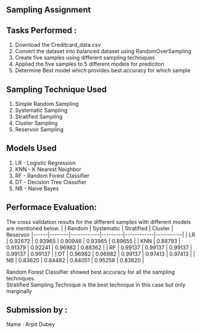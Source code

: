 ## Sampling Assignment



## Tasks Performed :
1. Download the Creditcard_data.csv
2. Convert the dataset into balanced dataset using RandomOverSampling
3. Create five samples using different sampling techniques
4. Applied the five samples to 5 different models for prediciton
5. Determine Best model which provides best accuracy for which sample

## Sampling Technique Used
1. Simple Random Sampling
2. Systematic Sampling
3. Stratified Sampling
4. Cluster Sampling
5. Reservoir Sampling

## Models Used
1. LR - Logistic Regression
2. KNN - K Nearest Neighbor
3. RF - Random Forest Classifier
4. DT - Decision Tree Classifier
5. NB - Naive Bayes

## Performace Evaluation:
The cross validation results for the different samples with different models are mentioned below.
|      | Random | Systematic | Stratified | Cluster | Reservoir
|------|--------|------------|---------|------------|-----------|
| LR  | 0.92672 | 0.93965     | 0.90948   | 0.93965     |      0.89655      |
| KNN  | 0.88793 | 0.91379      | 0.92241  | 0.96982      |      0.88362     |
| RF  | 0.99137  | 0.99137     | 0.99137  | 0.99137     |        0.99137    |
| DT  | 0.96982  | 0.96982      | 0.99137   | 0.97413     |    0.97413        |
| NB  | 0.83620  | 0.84482     | 0.84051  | 0.95258    |      0.83620      |

Random Forest Classifier showed best accuracy for all the sampling techniques.
<br>
Stratified Sampling Technique is the best technique in this case but only marginally

## Submission by :
Name : Arpit Dubey

